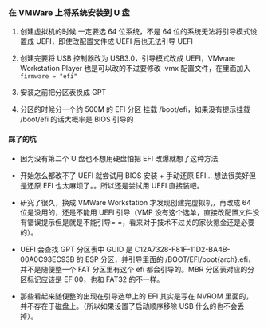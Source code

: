 ### 在 VMWare 上将系统安装到 U 盘

1. 创建虚拟机的时候 一定要选 64 位系统，不是 64 位的系统无法将引导模式设置成 UEFI，即使改配置文件成 UEFI 后也无法引导 UEFI

2. 创建完要将 USB 控制器改为 USB3.0，引导模式改成 UEFI，VMware Workstation Player 也是可以改的不过要修改 .vmx 配置文件，在里面加入 `
firmware = "efi"`

3. 安装之前把分区表换成 GPT

4. 分区的时候分一个约 500M 的 EFI 分区 挂载 /boot/efi，如果没有提示挂载 /boot/efi 的话大概率是 BIOS 引导的

#### 踩了的坑

+ 因为没有第二个 U 盘也不想用硬盘怕把 EFI 改爆就想了这种方法

+ 开始怎么都改不了 UEFI 就尝试用 BIOS 安装 + 手动还原 EFI... 想法很美好但是还原 EFI 也太麻烦了。。所以还是尝试用 UEFI 直接装吧。

+ 研究了很久，换成 VMWare Workstation 才发现创建完虚拟机，再改成 64 位是没用的，还是不能用 UEFI 引导（VMP 没有这个选单，直接改配置文件没有错误提示但是就是不能引导= =，看来对于技术不过关的家伙氪金还是必要的）。

+ UEFI 会查找 GPT 分区表中 GUID 是 C12A7328-F81F-11D2-BA4B-00A0C93EC93B 的 ESP 分区，并引导里面的 /BOOT/EFI/boot{arch}.efi，并不是随便整一个 FAT 分区里有这个 efi 都会引导的。MBR 分区表对应的分区标记应该是 EF 00，也和 FAT32 的不一样。

+ 那些看起来随便整的出现在引导选单上的 EFI 其实是写在 NVROM 里面的，并不存在于磁盘上。（所以如果设置了启动顺序移除 USB 什么的也不会丢掉）。

